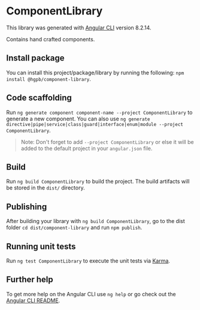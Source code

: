 # ComponentLibrary

This library was generated with [Angular CLI](https://github.com/angular/angular-cli) version 8.2.14.

Contains hand crafted components.

## Install package

You can install this project/package/library by running the following:  `npm install @hgpb/component-library`.

## Code scaffolding

Run `ng generate component component-name --project ComponentLibrary` to generate a new component. You can also use `ng generate directive|pipe|service|class|guard|interface|enum|module --project ComponentLibrary`.
> Note: Don't forget to add `--project ComponentLibrary` or else it will be added to the default project in your `angular.json` file. 

## Build

Run `ng build ComponentLibrary` to build the project. The build artifacts will be stored in the `dist/` directory.

## Publishing

After building your library with `ng build ComponentLibrary`, go to the dist folder `cd dist/component-library` and run `npm publish`.

## Running unit tests

Run `ng test ComponentLibrary` to execute the unit tests via [Karma](https://karma-runner.github.io).

## Further help

To get more help on the Angular CLI use `ng help` or go check out the [Angular CLI README](https://github.com/angular/angular-cli/blob/master/README.md).
